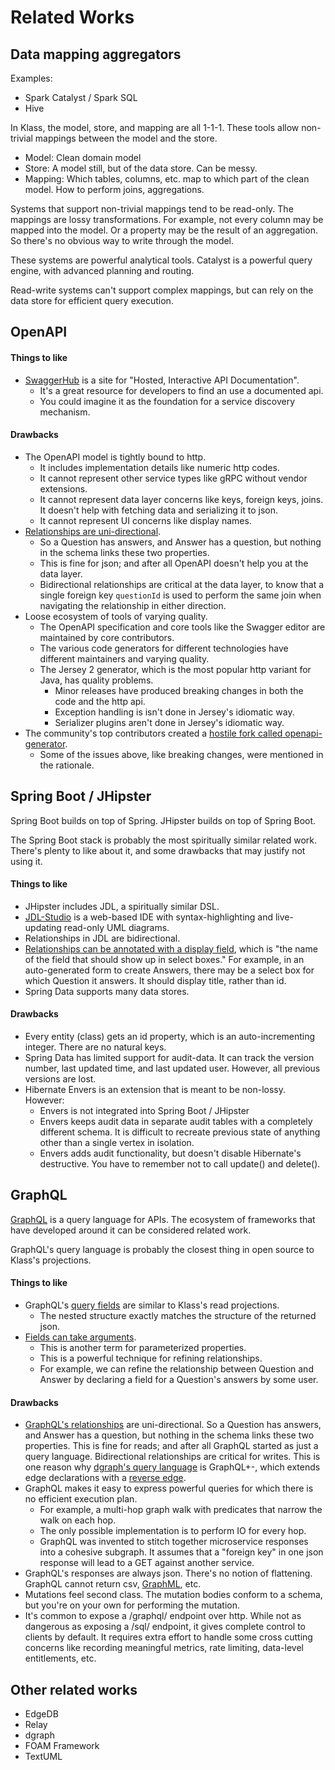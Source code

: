 # Related Works

## Data mapping aggregators

Examples:

* Spark Catalyst / Spark SQL
* Hive

In Klass, the model, store, and mapping are all 1-1-1. These tools allow non-trivial mappings between the model and the store.

* Model: Clean domain model
* Store: A model still, but of the data store. Can be messy.
* Mapping: Which tables, columns, etc. map to which part of the clean model. How to perform joins, aggregations.

Systems that support non-trivial mappings tend to be read-only. The mappings are lossy transformations. For example, not every column may be mapped into the model. Or a property may be the result of an aggregation. So there's no obvious way to write through the model.

These systems are powerful analytical tools. Catalyst is a powerful query engine, with advanced planning and routing.

Read-write systems can't support complex mappings, but can rely on the data store for efficient query execution.

## OpenAPI

#### Things to like

* [SwaggerHub](https://swagger.io/tools/swaggerhub/) is a site for "Hosted, Interactive API Documentation".
    * It's a great resource for developers to find an use a documented api.
    * You could imagine it as the foundation for a service discovery mechanism.

#### Drawbacks

* The OpenAPI model is tightly bound to http.
    * It includes implementation details like numeric http codes.
    * It cannot represent other service types like gRPC without vendor extensions.
    * It cannot represent data layer concerns like keys, foreign keys, joins. It doesn't help with fetching data and serializing it to json.
    * It cannot represent UI concerns like display names.
* [Relationships are uni-directional](https://swagger.io/docs/specification/data-models/data-types/).
    * So a Question has answers, and Answer has a question, but nothing in the schema links these two properties.
    * This is fine for json; and after all OpenAPI doesn't help you at the data layer.
    * Bidirectional relationships are critical at the data layer, to know that a single foreign key `questionId` is used to perform the same join when navigating the relationship in either direction.
* Loose ecosystem of tools of varying quality.
    * The OpenAPI specification and core tools like the Swagger editor are maintained by core contributors.
    * The various code generators for different technologies have different maintainers and varying quality.
    * The Jersey 2 generator, which is the most popular http variant for Java, has quality problems.
        * Minor releases have produced breaking changes in both the code and the http api.
        * Exception handling is isn't done in Jersey's idiomatic way.
        * Serializer plugins aren't done in Jersey's idiomatic way.
* The community's top contributors created a [hostile fork called openapi-generator](https://github.com/OpenAPITools/openapi-generator/blob/master/docs/qna.md).
    * Some of the issues above, like breaking changes, were mentioned in the rationale.

## Spring Boot / JHipster

Spring Boot builds on top of Spring. JHipster builds on top of Spring Boot.

The Spring Boot stack is probably the most spiritually similar related work. There's plenty to like about it, and some drawbacks that may justify not using it.

#### Things to like

* JHipster includes JDL, a spiritually similar DSL.
* [JDL-Studio](https://start.jhipster.tech/jdl-studio/) is a web-based IDE with syntax-highlighting and live-updating read-only UML diagrams.
* Relationships in JDL are bidirectional.
* [Relationships can be annotated with a display field](https://www.jhipster.tech/jdl/#relationshipdeclaration), which is "the name of the field that should show up in select boxes." For example, in an auto-generated form to create Answers, there may be a select box for which Question it answers. It should display title, rather than id.
* Spring Data supports many data stores.

#### Drawbacks

* Every entity (class) gets an id property, which is an auto-incrementing integer. There are no natural keys.
* Spring Data has limited support for audit-data. It can track the version number, last updated time, and last updated user. However, all previous versions are lost.
* Hibernate Envers is an extension that is meant to be non-lossy. However:
    * Envers is not integrated into Spring Boot / JHipster
    * Envers keeps audit data in separate audit tables with a completely different schema. It is difficult to recreate previous state of anything other than a single vertex in isolation.
    * Envers adds audit functionality, but doesn't disable Hibernate's destructive. You have to remember not to call update() and delete().

## GraphQL

[GraphQL](https://graphql.org/) is a query language for APIs. The ecosystem of frameworks that have developed around it can be considered related work.

GraphQL's query language is probably the closest thing in open source to Klass's projections.

#### Things to like

* GraphQL's [query fields](https://graphql.org/learn/queries/#fields) are similar to Klass's read projections.
    * The nested structure exactly matches the structure of the returned json.
* [Fields can take arguments](https://graphql.org/learn/queries/#arguments).
    * This is another term for parameterized properties.
    * This is a powerful technique for refining relationships.
    * For example, we can refine the relationship between Question and Answer by declaring a field for a Question's answers by some user.

#### Drawbacks

* [GraphQL's relationships](https://graphql.org/learn/schema/#object-types-and-fields) are uni-directional. So a Question has answers, and Answer has a question, but nothing in the schema links these two properties. This is fine for reads; and after all GraphQL started as just a query language. Bidirectional relationships are critical for writes. This is one reason why [dgraph's query language](https://docs.dgraph.io/master/query-language/) is GraphQL+-, which extends edge declarations with a [reverse edge](https://docs.dgraph.io/master/query-language/#reverse-edges).
* GraphQL makes it easy to express powerful queries for which there is no efficient execution plan.
    * For example, a multi-hop graph walk with predicates that narrow the walk on each hop.
    * The only possible implementation is to perform IO for every hop.
    * GraphQL was invented to stitch together microservice responses into a cohesive subgraph. It assumes that a "foreign key" in one json response will lead to a GET against another service.
* GraphQL's responses are always json. There's no notion of flattening. GraphQL cannot return csv, [GraphML](http://graphml.graphdrawing.org/), etc.
* Mutations feel second class. The mutation bodies conform to a schema, but you're on your own for performing the mutation.
* It's common to expose a /graphql/ endpoint over http. While not as dangerous as exposing a /sql/ endpoint, it gives complete control to clients by default. It requires extra effort to handle some cross cutting concerns like recording meaningful metrics,  rate limiting, data-level entitlements, etc.

## Other related works

* EdgeDB
* Relay
* dgraph
* FOAM Framework
* TextUML
